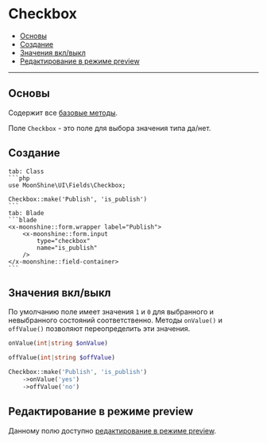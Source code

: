 # Checkbox

- [Основы](#basics)
- [Создание](#make)
- [Значения вкл/выкл](#on-off)
- [Редактирование в режиме preview](#preview-edit)

---

<a name="basics"></a>
## Основы

Содержит все [базовые методы](/docs/{{version}}/fields/basic-methods).

Поле `Checkbox` - это поле для выбора значения типа да/нет.

<a name="make"></a>
## Создание

~~~tabs
tab: Class
```php
use MoonShine\UI\Fields\Checkbox;

Checkbox::make('Publish', 'is_publish')
```
tab: Blade
```blade
<x-moonshine::form.wrapper label="Publish">
    <x-moonshine::form.input
        type="checkbox"
        name="is_publish"
    />
</x-moonshine::field-container>
```
~~~

<a name="on-off"></a>
## Значения вкл/выкл

По умолчанию поле имеет значения `1` и `0` для выбранного и невыбранного состояний соответственно.
Методы `onValue()` и `offValue()` позволяют переопределить эти значения.

```php
onValue(int|string $onValue)
```

```php
offValue(int|string $offValue)
```

```php
Checkbox::make('Publish', 'is_publish')
    ->onValue('yes')
    ->offValue('no')
```

<a name="preview-edit"></a>
## Редактирование в режиме preview

Данному полю доступно [редактирование в режиме preview](/docs/{{version}}/fields/basic-methods#preview-edit).
